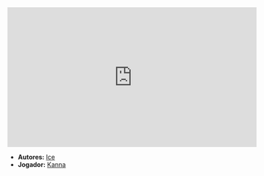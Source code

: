 <iframe width="560" height="315" src="https://www.youtube.com/embed/iWGewj9AHuI?si=W5xzsURcgVDIGIf_" title="YouTube video player" frameborder="0" allow="accelerometer; autoplay; clipboard-write; encrypted-media; gyroscope; picture-in-picture; web-share" referrerpolicy="strict-origin-when-cross-origin" allowfullscreen></iframe>

- **Autores:** [Ice](../Autores/Ice.md)
- **Jogador:** [Kanna](content/Jogadores/Kanna.md)